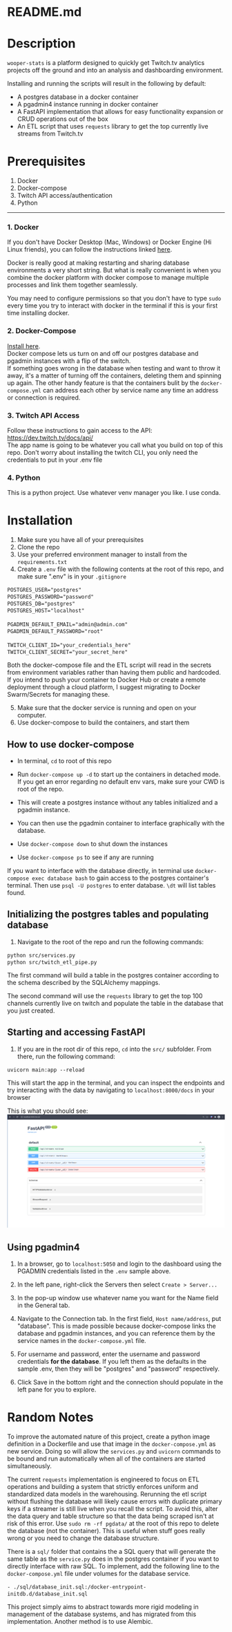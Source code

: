 # README.md

# Description

`wooper-stats` is a platform designed to quickly get Twitch.tv analytics projects off the ground and into an analysis and dashboarding environment.  

Installing and running the scripts will result in the following by default:
- A postgres database in a docker container
- A pgadmin4 instance running in docker container
- A FastAPI implementation that allows for easy functionality expansion or CRUD operations out of the box
- An ETL script that uses `requests` library to get the top currently live streams from Twitch.tv





# Prerequisites

1. Docker
2. Docker-compose
3. Twitch API access/authentication 
4. Python



---
### 1. Docker

If you don't have Docker Desktop (Mac, Windows) or Docker Engine (Hi Linux friends), you can follow the instructions linked [here](https://docs.docker.com/get-docker/).  

Docker is really good at making restarting and sharing database environments a very short string. But what is really convenient is when you combine the docker platform with docker compose to manage multiple processes and link them together seamlessly.

You may need to configure permissions so that you don't have to type `sudo` every time you try to interact with docker in the terminal if this is your first time installing docker.

### 2. Docker-Compose

[Install here](https://docs.docker.com/compose/install/).  
Docker compose lets us turn on and off our postgres database and pgadmin instances with a flip of the switch.  
If something goes wrong in the database when testing and want to throw it away, it's a matter of turning off the containers, deleting them and spinning up again. The other handy feature is that the containers bulit by the `docker-compose.yml` can address each other by service name any time an address or connection is required.

### 3. Twitch API Access  
Follow these instructions to gain access to the API: https://dev.twitch.tv/docs/api/  
The app name is going to be whatever you call what you build on top of this repo. Don't worry about installing the twitch CLI, you only need the credentials to put in your .env file

### 4. Python

This is a python project. Use whatever venv manager you like. I use conda. 


# Installation

1. Make sure you have all of your prerequisites
2. Clone the repo
3. Use your preferred environment manager to install from the `requirements.txt`
4. Create a `.env` file with the following contents at the root of this repo, and make sure ".env" is in your `.gitignore` 

```
POSTGRES_USER="postgres"
POSTGRES_PASSWORD="password"
POSTGRES_DB="postgres"
POSTGRES_HOST="localhost"

PGADMIN_DEFAULT_EMAIL="admin@admin.com"
PGADMIN_DEFAULT_PASSWORD="root"

TWITCH_CLIENT_ID="your_credentials_here"
TWITCH_CLIENT_SECRET="your_secret_here"
```

Both the docker-compose file and the ETL script will read in the secrets from environment variables rather than having them public and hardcoded. If you intend to push your container to Docker Hub or create a remote deployment through a cloud platform, I suggest migrating to Docker Swarm/Secrets for managing these. 

5. Make sure that the docker service is running and open on your computer.
6. Use docker-compose to build the containers, and start them

## How to use docker-compose  

- In terminal, `cd` to root of this repo
- Run `docker-compose up -d` to start up the containers in detached mode. If you get an error regarding no default env vars, make sure your CWD is root of the repo. 

- This will create a postgres instance without any tables initialized and a pgadmin instance.
- You can then use the pgadmin container to interface graphically with the database. 
- Use `docker-compose down` to shut down the instances
- Use `docker-compose ps` to see if any are running

If you want to interface with the database directly, in terminal use `docker-compose exec database bash` to gain access to the postgres container's terminal.
Then use `psql -U postgres` to enter database. `\dt` will list tables found. 


## Initializing the postgres tables and populating database

1. Navigate to the root of the repo and run the following commands:

```
python src/services.py
python src/twitch_etl_pipe.py
```

The first command will build a table in the postgres container according to the schema described by the SQLAlchemy mappings. 

The second command will use the `requests` library to get the top 100 channels currently live on twitch and populate the table in the database that you just created. 


## Starting and accessing FastAPI
1. If you are in the root dir of this repo, `cd` into the `src/` subfolder. From there, run the following command: 

```
uvicorn main:app --reload
```

This will start the app in the terminal, and you can inspect the endpoints and try interacting with the data by navigating to `localhost:8000/docs` in your browser   

This is what you should see:
![alt text](https://github.com/tyleretheridge/wooper-stats/blob/main/assets/images/fastapidocs.png?raw=true)

## Using pgadmin4
1. In a browser, go to `localhost:5050` and login to the dashboard using the PGADMIN credentials listed in the `.env` sample above. 
2. In the left pane, right-click the Servers then select `Create > Server...`

3. In the pop-up window use whatever name you want for the Name field in the General tab. 

4. Navigate to the Connection tab. In the first field, `Host name/address`, put "database". This is made possible because docker-compose links the database and pgadmin instances, and you can reference them by the service names in the `docker-compose.yml` file. 

5. For username and password, enter the username and password credentials **for the database**. If you left them as the defaults in the sample .env, then they will be "postgres" and "password" respectively. 

6. Click Save in the bottom right and the connection should populate in the left pane for you to explore. 

# Random Notes
To improve the automated nature of this project, create a python image definition in a Dockerfile and use that image in the `docker-compose.yml` as new service. Doing so will allow the `services.py` and `uvicorn` commands to be bound and run automatically when all of the containers are started simultaneously.   


The current `requests` implementation is engineered to focus on ETL operations and building a system that strictly enforces uniform and standardized data models in the warehousing. Rerunning the etl script without flushing the database will likely cause errors with duplicate primary keys if a streamer is still live when you recall the script. To avoid this, alter the data query and table structure so that the data being scraped isn't at risk of this error. Use `sudo rm -rf pgdata/` at the root of this repo to delete the database (not the container). This is useful when stuff goes really wrong or you need to change the database structure.


There is a `sql/` folder that contains the a SQL query that will generate the same table as the `service.py` does in the postgres container if you want to directly interface with raw SQL. To implement, add the following line to the `docker-compose.yml` file under volumes for the database service.   
```
- ./sql/database_init.sql:/docker-entrypoint-initdb.d/database_init.sql
```
This project simply aims to abstract towards more rigid modeling in management of the database systems, and has migrated from this implementation. Another method is to use Alembic. 